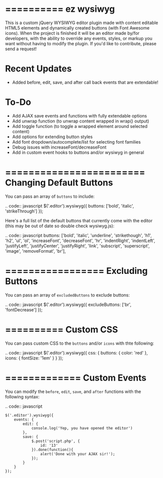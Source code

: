 ==========
ez wysiwyg
==========

This is a custom jQuery WYSIWYG editor plugin made with content editable HTML5 elements and dynamically created buttons (with Font Awesome icons). When the project is finished it will be an editor made by/for developers, with the ability to override any events, styles, or markup you want without having to modify the plugin. If you'd like to contribute, please send a request!

Recent Updates
==============

- Added before, edit, save, and after call back events that are extendable!

To-Do
=====

- Add AJAX save events and functions with fully extendable options
- Add unwrap function (to unwrap content wrapped in wrap() output)
- Add toggle function (to toggle a wrapped element around selected content)
- Add options for extending button styles
- Add font dropdown/autocomplete/list for selecting font families
- Debug issues with increaseFont/decreaseFont
- Add in custom event hooks to buttons and/or wysiwyg in general

========================
Changing Default Buttons
========================

You can pass an array of ``buttons`` to include:

.. code:: javascript
	$('.editor').wysiwyg({
		buttons: ['bold', 'italic', 'strikeThrough']
	});

Here's a full list of the default buttons that currently come with the editor (this may be out of date so double check wysiwyg.js):

.. code:: javascript
	buttons: ['bold', 'italic', 'underline', 'strikethough', 'h1', 'h2', 'ul', 'ol', 'increaseFont', 'decreaseFont', 'hr', 'indentRight', 'indentLeft', 'justifyLeft', 'justifyCenter', 'justifyRight', 'link', 'subscript', 'superscript', 'image', 'removeFormat', 'br'],

=================
Excluding Buttons
=================

You can pass an array of ``excludedButtons`` to exclude buttons:

.. code:: javascript
	$('.editor').wysiwyg({
		excludeButtons: ['br', 'fontDecrease']
	});

==========
Custom CSS
==========

You can pass custom CSS to the ``buttons`` and/or ``icons`` with thte following:

.. code:: javascript
	$('.editor').wysiwyg({
		css: {
			buttons: {
				color: 'red'
			},
			icons: {
				fontSize: '1em'
			}
		}
	});

=============
Custom Events
=============

You can modify the ``before``, ``edit``, ``save``, and ``after`` functions with the following syntax:

.. code:: javascript

	$('.editor').wysiwyg({
		events: {
			edit: {
				console.log('Yep, you have opened the editor')
			},
			save: {
				$.post('script.php', {
					id: '13'
				}).done(function(){
					alert('Done with your AJAX sir!');
				});
			}
		}
	});